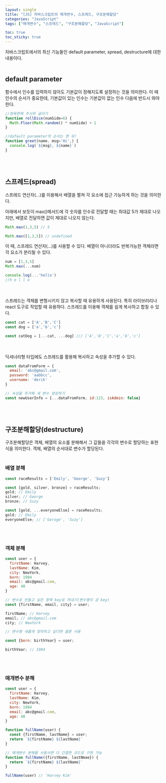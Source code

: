 ```yaml
---
layout: single
title: "[JS] 자바스크립트의 매개변수, 스프레드, 구조분해할당"
categories: "JavaScript"
tags: ["매개변수", "스프레드", "구조분해할당", "JavaScript"]

toc: true
toc_sticky: true
---
```


자바스크립트에서의 최신 기능들인 default parameter, spread, destructure에 대한 내용이다. 
<br></br>
## default parameter
함수에서 인수를 입력하지 않아도 기본값이 정해지도록 설정하는 것을 의미한다. 이 때 인수의 순서가 중요한데, 기본값이 있는 인수는 기본값이 없는 인수 다음에 반드시 와야한다. 


```javascript
//정육면체 주사위 굴리기
function rollDice(numSide=6) {
  Math.Floor(Math.random() * numSide) + 1
}

//dafault parameter의 순서는 맨 뒤!
function greet(name, msg='Hi',) {
  console.log(`${msg}, ${name}`)
}
```

<br></br>
## 스프레드(spread)
스프레드 연산자(...)를 이용해서 배열을 펼쳐 각 요소에 접근 가능하게 하는 것을 의미한다. 

아래에서 보듯이 max()메서드에 각 숫자를 인수로 전달할 때는 최대값 5가 제대로 나오지만, 배열로 전달하면 값이 제대로 나오지 않는다. 

```javascript
Math.max(1,3,5) // 5

Math.max([1,3,5]) // undefined
```
이 때, 스프레드 연산자(...)를 사용할 수 있다. 배열이 아니더라도 반복가능한 객체라면 각 요소가 분리될 수 있다.

```javascript
num = [1,3,5]
Math.max(...num)

console.log(...'hello')
//h e l l o
```

<br></br>
스프레드는 객체를 변형시키지 않고 복사할 때 유용하게 사용된다. 특히 라이브러리나 react 도구로 작업할 때 유용하다. 스프레드를 이용해 객체를 쉽게 복사하고 합칠 수 있다.

```javascript
const cat = ['A','B','C']
const dog = ['a','b','c']

const catDog = [...cat, ...dog] /// ['A','B','C','a','b','c']
```
<br></br>
딕셔너리형 타입에도 스프레드를 활용해 복사하고 속성을 추가할 수 있다.

```javascript
const dataFromForm = {
  email: 'abc@gmail.com',
  password: 'aabbcc',
  username: 'derik'
}

// 속성을 추가해 새 변수 생성하기
const newUserInfo = {...dataFromForm, id:123, isAdmin: false}
```
   
<br></br>   
## 구조분해할당(destructure)
구조분해할당은 객체, 배열의 요소를 분해해서 그 값들을 각각의 변수로 할당하는 표현식을 의미한다. 객체, 배열의 순서대로 변수가 할당된다.
<br></br>
### 배열 분해
```javascript
const raceResults = ['Emily', 'George', 'Suzy']

const [gold, silver, bronze] = raceResults;
gold; // Emily
silver; // George
bronze; // Suzy

const [gold, ...everyoneElse] = raceResults;
gold; // Emily
everyoneElse; // ['Geroge', 'Suzy']
```
<br></br>
### 객체 분해
```javascript
const user = {
  firstName: Harvey,
  lastName: Kim,
  city: NewYork,
  born: 1984
  email: abc@gmail.com,
  age: 40
}

// 변수로 만들고 싶은 항목 key로 꺼내기(변수명이 곧 key)
const {firstName, email, city} = user;

firstName; // Harvey
email; // abc@gmail.com
city; // NewYork

// 변수명 새롭게 정의하고 싶다면 콜론 사용

const {born: birthYear} = user;

birthYear; // 1984
```

<br></br>
### 매개변수 분해
```javascript
const user = {
  firstName: Harvey,
  lastName: Kim,
  city: NewYork,
  born: 1984
  email: abc@gmail.com,
  age: 40
}

function fullName(user) {
  const {firstName, lastName} = user;
  return `${firstName} ${lastName}`
}

// 매개변수 분해를 사용사면 더 간결한 코드로 구현 가능
function fullName({firstName, lastNmae}) {
  return `${firstName} ${lastName}`
}

fullName(user) // 'Harvey Kim'
```
